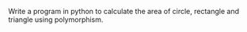 <p>Write a program in python to calculate the area of circle, rectangle and triangle using polymorphism.</p>

